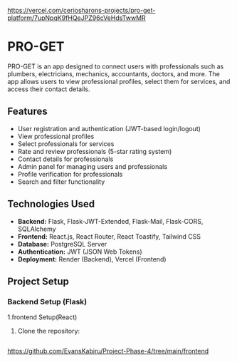 
https://vercel.com/ceriosharons-projects/pro-get-platform/7upNpqK9fHQeJPZ96cVeHdsTwwMR

# PRO-GET

PRO-GET is an app designed to connect users with professionals such as plumbers, electricians, mechanics, accountants, doctors, and more. The app allows users to view professional profiles, select them for services, and access their contact details. 

## Features

- User registration and authentication (JWT-based login/logout)
- View professional profiles
- Select professionals for services
- Rate and review professionals (5-star rating system)
- Contact details for professionals
- Admin panel for managing users and professionals
- Profile verification for professionals
- Search and filter functionality

## Technologies Used

- **Backend:** Flask, Flask-JWT-Extended, Flask-Mail, Flask-CORS, SQLAlchemy
- **Frontend:** React.js, React Router, React Toastify, Tailwind CSS
- **Database:** PostgreSQL Server
- **Authentication:** JWT (JSON Web Tokens)
- **Deployment:** Render (Backend), Vercel (Frontend)

## Project Setup

### Backend Setup (Flask)

1.frontend Setup(React)
1. Clone the repository:
   ```bash
https://github.com/EvansKabiru/Project-Phase-4/tree/main/frontend
